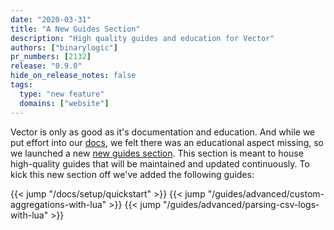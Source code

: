 ```yaml
---
date: "2020-03-31"
title: "A New Guides Section"
description: "High quality guides and education for Vector"
authors: ["binarylogic"]
pr_numbers: [2132]
release: "0.9.0"
hide_on_release_notes: false
tags:
  type: "new feature"
  domains: ["website"]
---
```


Vector is only as good as it's documentation and education. And while we
put effort into our [docs][pages.docs], we felt there was an educational
aspect missing, so we launched a new [new guides section][pages.guides]. This
section is meant to house high-quality guides that will be maintained and
updated continuously. To kick this new section off we've added the following guides:

{{< jump "/docs/setup/quickstart" >}}
{{< jump "/guides/advanced/custom-aggregations-with-lua" >}}
{{< jump "/guides/advanced/parsing-csv-logs-with-lua" >}}

[pages.docs]: /docs/
[pages.guides]: /guides/
